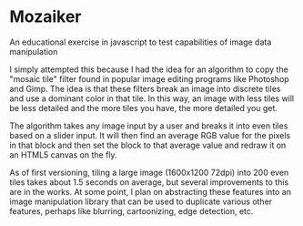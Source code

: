 # Mozaiker
An educational exercise in javascript to test capabilities of image data manipulation

I simply attempted this because I had the idea for an algorithm to copy the  "mosaic tile" filter found in popular image editing programs like Photoshop and Gimp. The idea is that these filters break an image into discrete tiles and use a dominant color in that tile. In this way, an image with less tiles will be less detailed and the more tiles you have, the more detailed you get. 

The algorithm takes any image input by a user and breaks it into even tiles based on a slider input. It will then find an average RGB value for the pixels in that block and then set the block to that average value and redraw it on an HTML5 canvas on the fly. 

As of first versioning, tiling a large image (1600x1200 72dpi) into 200 even tiles takes about 1.5 seconds on average, but several improvements to this are in the works. At some point, I plan on abstracting these features into an image manipulation library that can be used to duplicate various other features, perhaps like blurring, cartoonizing, edge detection, etc. 
